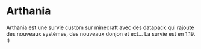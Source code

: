 # Arthania

Arthania est une survie custom sur minecraft avec des datapack qui rajoute des nouveaux systémes, des nouveaux donjon et ect...
La survie est en 1.19. :)
